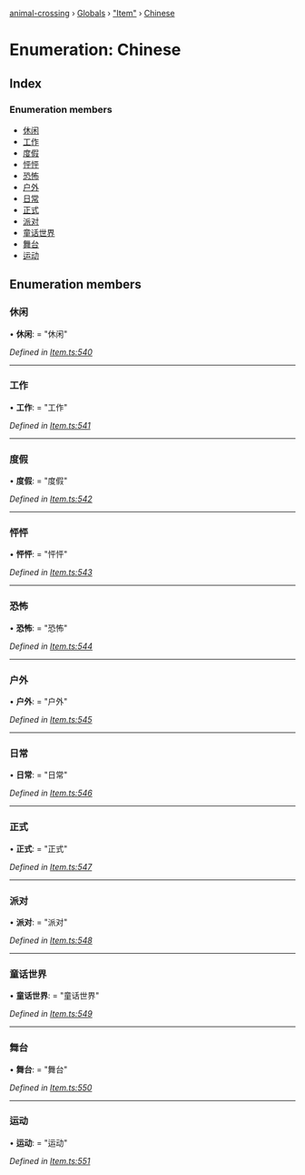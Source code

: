 [animal-crossing](../README.md) › [Globals](../globals.md) › ["Item"](../modules/_item_.md) › [Chinese](_item_.chinese.md)

# Enumeration: Chinese

## Index

### Enumeration members

* [休闲](_item_.chinese.md#休闲)
* [工作](_item_.chinese.md#工作)
* [度假](_item_.chinese.md#度假)
* [怦怦](_item_.chinese.md#怦怦)
* [恐怖](_item_.chinese.md#恐怖)
* [户外](_item_.chinese.md#户外)
* [日常](_item_.chinese.md#日常)
* [正式](_item_.chinese.md#正式)
* [派对](_item_.chinese.md#派对)
* [童话世界](_item_.chinese.md#童话世界)
* [舞台](_item_.chinese.md#舞台)
* [运动](_item_.chinese.md#运动)

## Enumeration members

###  休闲

• **休闲**: = "休闲"

*Defined in [Item.ts:540](https://github.com/Norviah/animal-crossing/blob/37c048c/module/types/Item.ts#L540)*

___

###  工作

• **工作**: = "工作"

*Defined in [Item.ts:541](https://github.com/Norviah/animal-crossing/blob/37c048c/module/types/Item.ts#L541)*

___

###  度假

• **度假**: = "度假"

*Defined in [Item.ts:542](https://github.com/Norviah/animal-crossing/blob/37c048c/module/types/Item.ts#L542)*

___

###  怦怦

• **怦怦**: = "怦怦"

*Defined in [Item.ts:543](https://github.com/Norviah/animal-crossing/blob/37c048c/module/types/Item.ts#L543)*

___

###  恐怖

• **恐怖**: = "恐怖"

*Defined in [Item.ts:544](https://github.com/Norviah/animal-crossing/blob/37c048c/module/types/Item.ts#L544)*

___

###  户外

• **户外**: = "户外"

*Defined in [Item.ts:545](https://github.com/Norviah/animal-crossing/blob/37c048c/module/types/Item.ts#L545)*

___

###  日常

• **日常**: = "日常"

*Defined in [Item.ts:546](https://github.com/Norviah/animal-crossing/blob/37c048c/module/types/Item.ts#L546)*

___

###  正式

• **正式**: = "正式"

*Defined in [Item.ts:547](https://github.com/Norviah/animal-crossing/blob/37c048c/module/types/Item.ts#L547)*

___

###  派对

• **派对**: = "派对"

*Defined in [Item.ts:548](https://github.com/Norviah/animal-crossing/blob/37c048c/module/types/Item.ts#L548)*

___

###  童话世界

• **童话世界**: = "童话世界"

*Defined in [Item.ts:549](https://github.com/Norviah/animal-crossing/blob/37c048c/module/types/Item.ts#L549)*

___

###  舞台

• **舞台**: = "舞台"

*Defined in [Item.ts:550](https://github.com/Norviah/animal-crossing/blob/37c048c/module/types/Item.ts#L550)*

___

###  运动

• **运动**: = "运动"

*Defined in [Item.ts:551](https://github.com/Norviah/animal-crossing/blob/37c048c/module/types/Item.ts#L551)*
